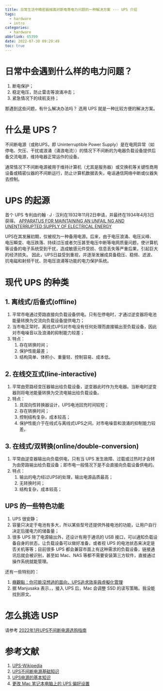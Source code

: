 ```yaml
---
title: 日常生活中精密器械面对断电等电力问题的一种解决方案 --- UPS 介绍
tags:
  - hardware
  - intro
categories:
  - hardware
abbrlink: 65399
date: 2022-07-30 09:29:49
toc: true
---
```

# 日常中会遇到什么样的电力问题？
1. 断电保护；
2. 稳定电压，防止雷击等浪涌冲击；
3. 紧急情况下的续航支持；

那遇到这些问题，有什么解决办法吗？
选用 UPS 就是一种比较方便的解决方案。

<!--more-->

# 什么是 UPS？
不间断电源（或称UPS，即 Uninterruptible Power Supply）是在电网异常（如停电、欠压、干扰或浪涌（涌浪电流））的情况下不间断的为电器负载设备提供后备交流电源，维持电器正常运作的设备。

通常情况下不间断电源被用于维持计算机（尤其是服务器）或交换机等关键性商用设备或精密仪器的不间断运行，防止计算机数据丢失，电话通信网络中断或仪器失去控制。

# UPS 的起源
首个 UPS 专利由约翰 · J · 汉利在1932年11月2日申请，并最终在1934年4月3日获得。
[APPARATUS FOR MAINTAINING AN UNFAIL NG AND UNENTERRUPTED SUPPLY OF ELECTRICAL ENERGY](https://patentimages.storage.googleapis.com/eb/5e/df/208b89f013b7e9/US1953602.pdf)

UPS在其发展初期，仅被视为一种备用电源。后来，由于电压浪涌、电压尖峰、电压瞬变、电压跌落、持续过压或者欠压甚至电压中断等电网质量问题，使计算机等设备的电子系统受到干扰，造成敏感元件受损、信息丢失等严重后果，引起巨大的经济损失。
因此，UPS日益受到重视，并逐渐发展成具备稳压、稳频、滤波、抗电磁和射频干扰、防电压浪涌等功能的电力保护系统。


# 现代 UPS 的种类
## 1. 离线式/后备式(offline)
1. 平常市电通过旁路直接向负载设备供电。只有在停电时，才通过逆变器将电池能量转换为交流向负载设备提供电力；
2. 当市电正常时，离线式UPS对市电没有任何处理而直接输出至负载设备，因此对市电噪音以及浪涌的抑制能力较差；
3. 特点：
    1. 存在转换时间；
    2. 保护性能最差；
    3. 结构简单、体积小、重量轻、控制容易、成本低。
## 2. 在线交互式(line-interactive)
1. 平常由旁路经变压器输出给负载设备，逆变器此时作为充电器。当断电时逆变器则将电池能量转换为交流电输出给负载设备。
2. 特点：
    1. 具双向性转换器设计，UPS电池回充时间较短；
    2. 存在转换时间；
    3. 控制结构复杂，成本较高；
    4. 保护性能介于在线式与离线式UPS之间，对市电噪音和浪涌的抑制能力较差。
## 3. 在线式/双转换(online/double-conversion)
1. 平常由逆变器输出向负载供电，只有当 UPS 发生故障、过载或过热时才会转为由旁路输出给负载设备；即市电一般情况下是不会直接向负载设备供电的。
2. 特点：
    1. 输出的电力经过UPS的处理，输出电源品质最高；
    2. 无转换时间；
    3. 结构复杂，成本较高；


## UPS 的一些特色功能
1. UPS 很安静；
2. 容量只决定于电池有多大，所以某些型号还提供外接电池的功能，让用户自行决定后援电力的储备量；
3. 很多 UPS 除了电源输出外，还设计有用于通讯的 USB 接口，可以通知负载设备自身的状态，让负载设备可以做好准备，或者视 UPS 的电池状态来决定是否关机等等；目前很多 UPS 都会兼容市面上有这种需求的负载设备，链接通讯后就会被识别，甚至如 Mac、NAS 等都不需要安装第三方软件，直接通过操作系统就能管理。

还有一些特别的：

1. [癮觀點：你可能沒想過的面向，UPS追求效率與虛擬化管理](https://www.cool3c.com/article/116027)
2. 据 Manjusaka 表示，，接入 UPS 后，Mac 会调整 SSD 的读写策略。我没能找到原文。

# 怎么挑选 USP
请参考 [2022年1月UPS不间断电源选购指南](https://zhuanlan.zhihu.com/p/257918027)


# 参考文献
1. [UPS-Wikipedia](https://en.wikipedia.org/wiki/Uninterruptible_power_supply)
2. [UPS不间断电源基础知识](https://zhuanlan.zhihu.com/p/102981599)
3. [UPS电源的基本知识](http://www.sohu.com/a/252279186_470046)
4. [更改 Mac 笔记本电脑上的 UPS 偏好设置](https://support.apple.com/zh-cn/guide/mac-help/mchl0f2f4191/12.0/mac/12.0)
